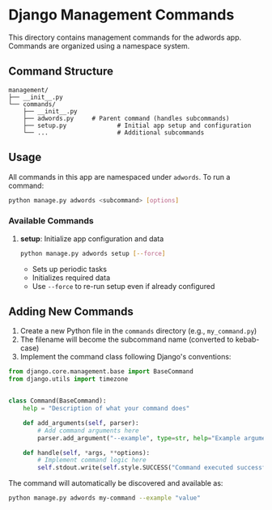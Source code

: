 # Django Management Commands

This directory contains management commands for the adwords app. Commands are organized using a namespace system.

## Command Structure

```text
management/
├── __init__.py
└── commands/
    ├── __init__.py
    ├── adwords.py     # Parent command (handles subcommands)
    ├── setup.py              # Initial app setup and configuration
    └── ...                   # Additional subcommands
```

## Usage

All commands in this app are namespaced under `adwords`. To run a command:

```bash
python manage.py adwords <subcommand> [options]
```

### Available Commands

1. **setup**: Initialize app configuration and data
   ```bash
   python manage.py adwords setup [--force]
   ```
   - Sets up periodic tasks
   - Initializes required data
   - Use `--force` to re-run setup even if already configured

## Adding New Commands

1. Create a new Python file in the `commands` directory (e.g., `my_command.py`)
2. The filename will become the subcommand name (converted to kebab-case)
3. Implement the command class following Django's conventions:

```python
from django.core.management.base import BaseCommand
from django.utils import timezone


class Command(BaseCommand):
    help = "Description of what your command does"

    def add_arguments(self, parser):
        # Add command arguments here
        parser.add_argument("--example", type=str, help="Example argument")

    def handle(self, *args, **options):
        # Implement command logic here
        self.stdout.write(self.style.SUCCESS("Command executed successfully"))
```

The command will automatically be discovered and available as:

```bash
python manage.py adwords my-command --example "value"
```
